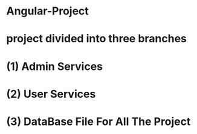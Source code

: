 # Angular-Project
# project divided into three branches
# (1) Admin Services
# (2) User Services
# (3) DataBase File For All The Project
